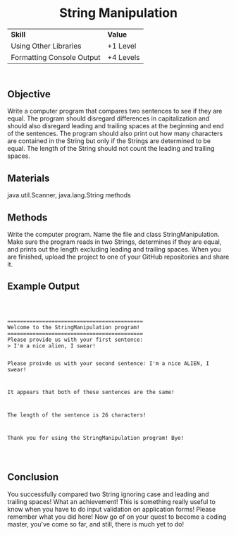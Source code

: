 <!DOCTYPE html>
<html>
<head>
</head>
<body>
	<header>
		<h1> String Manipulation </h1>
		<table>
			<tr>
				<td><strong>Skill</strong></td>
				<td><strong>Value</strong></td>
			</tr>
			<tr>
				<td>Using Other Libraries</td>
				<td>+1 Level</td>
			</tr>
			<tr>
				<td>Formatting Console Output</td>
				<td>+4 Levels</td>
			</tr>
		</table>
	</header>
	<main>
		<section>
			<h2> Objective </h2>
			<p>
				Write a computer program that compares two sentences to see if they are equal. The program should disregard differences in capitalization and should also disregard leading and trailing spaces at the beginning and end of the sentences. The program should also print out how many characters are contained in the String but only if the Strings are determined to be equal. The length of the String should not count the leading and trailing spaces.
			</p>
		</section>
		<section>
			<h2> Materials </h2>
			<p>
				java.util.Scanner, java.lang.String methods
			</p>	
		</section>
		<section>
			<h2> Methods </h2>
			<p>
				Write the computer program. Name the file and class StringManipulation. Make sure the program reads in two Strings, determines if they are equal, and prints out the length excluding leading and trailing spaces. When you are finished, upload the project to one of your GitHub repositories and share it.
			</p>
		</section>
		<section>
			<h2> Example Output </h2>
			<p>
				<code>
					<pre>
===========================================
Welcome to the StringManipulation program!
===========================================
Please provide us with your first sentence:
> I'm a nice alien, I swear!

Please proivde us with your second sentence:
                       I'm a nice ALIEN, I swear!

It appears that both of these sentences are the same!

The length of the sentence is 26 characters!

Thank you for using the StringManipulation program! Bye!
					</pre>
				</code>
			</p>
		</section>
		<section>
			<h2> Conclusion </h2>
			<p>
				You successfully compared two String ignoring case and leading and trailing spaces! What an achievement! This is something really useful to know when you have to do input validation on application forms! Please remember what you did here! Now go of on your quest to become a coding master, you've come so far, and still, there is much yet to do!
			</p>
		</section>
	</main>
</body>
</html>
